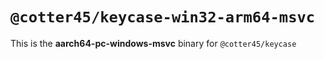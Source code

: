 # `@cotter45/keycase-win32-arm64-msvc`

This is the **aarch64-pc-windows-msvc** binary for `@cotter45/keycase`
